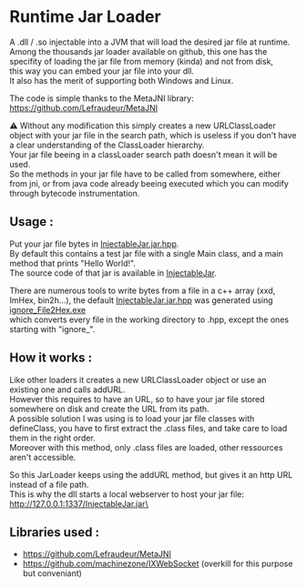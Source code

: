 ﻿# Runtime Jar Loader

A .dll / .so injectable into a JVM that will load the desired jar file at runtime.\
Among the thousands jar loader available on github, this one has the specifity of loading the jar file from memory (kinda) and not from disk,\
this way you can embed your jar file into your dll.\
It also has the merit of supporting both Windows and Linux.

The code is simple thanks to the MetaJNI library: https://github.com/Lefraudeur/MetaJNI

⚠️ Without any modification this simply creates a new URLClassLoader object with your jar file in the search path, which is useless if you don't have a clear understanding of the ClassLoader hierarchy.\
Your jar file beeing in a classLoader search path doesn't mean it will be used.\
So the methods in your jar file have to be called from somewhere, either from jni, or from java code already beeing executed which you can modify through bytecode instrumentation.

## Usage :
Put your jar file bytes in [InjectableJar.jar.hpp](src/InjectableJar.jar.hpp).\
By default this contains a test jar file with a single Main class, and a main method that prints "Hello World!".\
The source code of that jar is available in [InjectableJar](InjectableJar).

There are numerous tools to write bytes from a file in a c++ array (xxd, ImHex, bin2h...),
the default [InjectableJar.jar.hpp](src/InjectableJar.jar.hpp) was generated using [ignore_File2Hex.exe](InjectableJar/target/ignore_File2Hex.exe)\
which converts every file in the working directory to .hpp, except the ones starting with "ignore_".

## How it works :
Like other loaders it creates a new URLClassLoader object or use an existing one and calls addURL.\
However this requires to have an URL, so to have your jar file stored somewhere on disk and create the URL from its path.\
A possible solution I was using is to load your jar file classes with defineClass, you have to first extract the .class files, and take care to load them in the right order.\
Moreover with this method, only .class files are loaded, other ressources aren't accessible.

So this JarLoader keeps using the addURL method, but gives it an http URL instead of a file path.\
This is why the dll starts a local webserver to host your jar file: http://127.0.0.1:1337/InjectableJar.jar\

## Libraries used :
- https://github.com/Lefraudeur/MetaJNI
- https://github.com/machinezone/IXWebSocket (overkill for this purpose but conveniant)